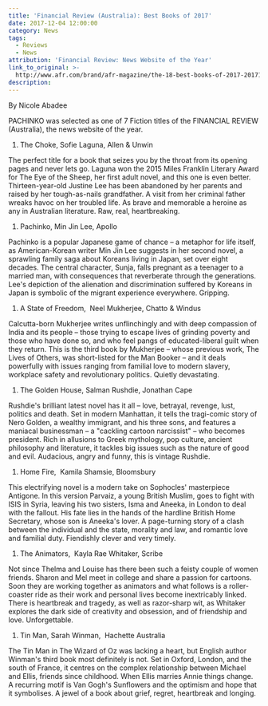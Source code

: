```yaml
---
title: 'Financial Review (Australia): Best Books of 2017'
date: 2017-12-04 12:00:00
category: News
tags:
  - Reviews
  - News
attribution: 'Financial Review: News Website of the Year'
link_to_original: >-
  http://www.afr.com/brand/afr-magazine/the-18-best-books-of-2017-20171023-gz6h50
description:
---
```



By Nicole Abadee

PACHINKO was selected as one of 7 Fiction titles of the FINANCIAL REVIEW (Australia), the news website of the year.

1. The Choke, Sofie Laguna, Allen & Unwin

The perfect title for a book that seizes you by the throat from its opening pages and never lets go. Laguna won the 2015 Miles Franklin Literary Award for The Eye of the Sheep, her first adult novel, and this one is even better. Thirteen-year-old Justine Lee has been abandoned by her parents and raised by her tough-as-nails grandfather. A visit from her criminal father wreaks havoc on her troubled life. As brave and memorable a heroine as any in Australian literature. Raw, real, heartbreaking.

1. Pachinko, Min Jin Lee, Apollo

Pachinko is a popular Japanese game of chance – a metaphor for life itself, as American-Korean writer Min Jin Lee suggests in her second novel, a sprawling family saga about Koreans living in Japan, set over eight decades. The central character, Sunja, falls pregnant as a teenager to a married man, with consequences that reverberate through the generations. Lee's depiction of the alienation and discrimination suffered by Koreans in Japan is symbolic of the migrant experience everywhere. Gripping.

1. A State of Freedom,  Neel Mukherjee, Chatto & Windus

Calcutta-born Mukherjee writes unflinchingly and with deep compassion of India and its people – those trying to escape lives of grinding poverty and those who have done so, and who feel pangs of educated-liberal guilt when they return. This is the third book by Mukherjee – whose previous work, The Lives of Others, was short-listed for the Man Booker – and it deals powerfully with issues ranging from familial love to modern slavery, workplace safety and revolutionary politics. Quietly devastating.

1. The Golden House, Salman Rushdie, Jonathan Cape

Rushdie's brilliant latest novel has it all – love, betrayal, revenge, lust, politics and death. Set in modern Manhattan, it tells the tragi-comic story of Nero Golden, a wealthy immigrant, and his three sons, and features a maniacal businessman – a "cackling cartoon narcissist" – who becomes president. Rich in allusions to Greek mythology, pop culture, ancient philosophy and literature, it tackles big issues such as the nature of good and evil. Audacious, angry and funny, this is vintage Rushdie.

1. Home Fire,  Kamila Shamsie, Bloomsbury

This electrifying novel is a modern take on Sophocles' masterpiece Antigone. In this version Parvaiz, a young British Muslim, goes to fight with ISIS in Syria, leaving his two sisters, Isma and Aneeka, in London to deal with the fallout. His fate lies in the hands of the hardline British Home Secretary, whose son is Aneeka's lover. A page-turning story of a clash between the individual and the state, morality and law, and romantic love and familial duty. Fiendishly clever and very timely.

1. The Animators,  Kayla Rae Whitaker, Scribe

Not since Thelma and Louise has there been such a feisty couple of women friends. Sharon and Mel meet in college and share a passion for cartoons. Soon they are working together as animators and what follows is a roller-coaster ride as their work and personal lives become inextricably linked. There is heartbreak and tragedy, as well as razor-sharp wit, as Whitaker explores the dark side of creativity and obsession, and of friendship and love. Unforgettable.

1. Tin Man, Sarah Winman,  Hachette Australia

The Tin Man in The Wizard of Oz was lacking a heart, but English author Winman's third book most definitely is not. Set in Oxford, London, and the south of France, it centres on the complex relationship between Michael and Ellis, friends since childhood. When Ellis marries Annie things change. A recurring motif is Van Gogh's Sunflowers and the optimism and hope that it symbolises. A jewel of a book about grief, regret, heartbreak and longing.